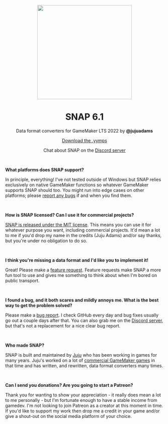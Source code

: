 <p align="center"><img src="https://raw.githubusercontent.com/JujuAdams/SNAP/master/LOGO.png" style="display:block; margin:auto; width:300px"></p>
<h1 align="center">SNAP 6.1</h1>

<p align="center">Data format converters for GameMaker LTS 2022 by <b>@jujuadams</b></p>

<p align="center"><a href="https://github.com/JujuAdams/SNAP/releases/">Download the .yymps</a></p>
<p align="center">Chat about SNAP on the <a href="https://discord.gg/B4TwGZyKcB">Discord server</a></p>

&nbsp;

**What platforms does SNAP support?**

In principle, everything! I've not tested outside of Windows but SNAP relies exclusively on native GameMaker functions so whatever GameMaker supports SNAP should too. You might run into edge cases on other platforms; please [report any bugs](https://github.com/JujuAdams/SNAP/issues) if and when you find them.

&nbsp;

**How is SNAP licensed? Can I use it for commercial projects?**

[SNAP is released under the MIT license](https://github.com/JujuAdams/SNAP/blob/main/LICENSE). This means you can use it for whatever purpose you want, including commercial projects. It'd mean a lot to me if you'd drop my name in the credits (Juju Adams) and/or say thanks, but you're under no obligation to do so.

&nbsp;

**I think you're missing a data format and I'd like you to implement it!**

Great! Please make a [feature request](https://github.com/JujuAdams/SNAP/issues). Feature requests make SNAP a more fun tool to use and gives me something to think about when I'm bored on public transport.

&nbsp;

**I found a bug, and it both scares and mildly annoys me. What is the best way to get the problem solved?**

Please make a [bug report](https://github.com/JujuAdams/SNAP/issues). I check GitHub every day and bug fixes usually go out a couple days after that. You can also grab me on the [Discord server](https://discord.gg/8krYCqr), but that's not a replacement for a nice clear bug report.

&nbsp;

**Who made SNAP?**

SNAP is built and maintained by [Juju](https://www.jujuadams.com/) who has been working in games for many years. Juju's worked on a lot of [commercial GameMaker games](http://www.jujuadams.com/) in that time and has written, and rewritten, data format converters many times.

&nbsp;

**Can I send you donations? Are you going to start a Patreon?**

Thank you for wanting to show your appreciation - it really does mean a lot to me personally - but I'm fortunate enough to have a stable income from gamedev. I'm not looking to join Patreon as a creator at this moment in time. If you'd like to support my work then drop me a credit in your game and/or give a shout-out on the social media platform of your choice.

